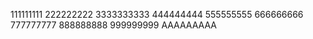 111111111
222222222
3333333333
444444444
555555555
666666666
777777777
888888888
999999999
AAAAAAAAA
